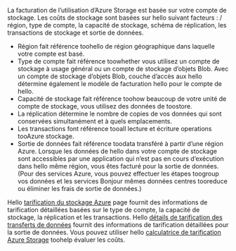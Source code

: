 La facturation de l’utilisation d’Azure Storage est basée sur votre compte de stockage. Les coûts de stockage sont basées sur hello suivant facteurs : / région, type de compte, la capacité de stockage, schéma de réplication, les transactions de stockage et sortie de données.

* Région fait référence toohello de région géographique dans laquelle votre compte est basé.
* Type de compte fait référence toowhether vous utilisez un compte de stockage à usage général ou un compte de stockage d’objets Blob. Avec un compte de stockage d’objets Blob, couche d’accès aux hello détermine également le modèle de facturation hello pour le compte de hello.
* Capacité de stockage fait référence toohow beaucoup de votre unité de compte de stockage, vous utilisez des données de toostore.
* La réplication détermine le nombre de copies de vos données qui sont conservées simultanément et à quels emplacements.
* Les transactions font référence tooall lecture et écriture operations tooAzure stockage.
* Sortie de données fait référence toodata transféré à partir d’une région Azure. Lorsque les données de hello dans votre compte de stockage sont accessibles par une application qui n’est pas en cours d’exécution dans hello même région, vous êtes facturé pour la sortie de données. (Pour des services Azure, vous pouvez effectuer les étapes toogroup vos données et les services Bonjour mêmes données centres tooreduce ou éliminer les frais de sortie de données.)

Hello [tarification du stockage Azure](https://azure.microsoft.com/pricing/details/storage/) page fournit des informations de tarification détaillées basées sur le type de compte, la capacité de stockage, la réplication et les transactions. Hello [détails de tarification des transferts de données](https://azure.microsoft.com/pricing/details/data-transfers/) fournit des informations de tarification détaillées pour la sortie de données. Vous pouvez utiliser hello [calculatrice de tarification Azure Storage](https://azure.microsoft.com/pricing/calculator/?scenario=data-management) toohelp évaluer les coûts.

